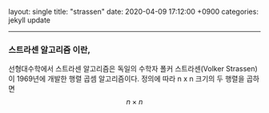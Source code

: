 layout: single
title:  "strassen"
date:   2020-04-09 17:12:00 +0900
categories: jekyll update

---

### 스트라센 알고리즘 이란,

선형대수학에서 스트라센 알고리즘은 독일의 수학자 폴커 스트라센(Volker Strassen)이 1969년에 개발한 행렬 곱셈 알고리즘이다. 정의에 따라 n x n 크기의 두 행렬을 곱하면 
$$
n \times n
$$


